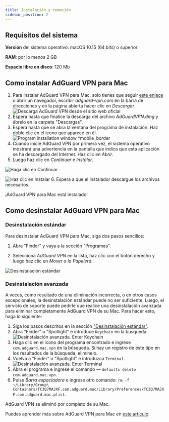 ```yaml
---
title: Instalación y remoción
sidebar_position: 2
---
```


## Requisitos del sistema

**Versión** del sistema operativo: macOS 10.15 (64 bits) o superior

**RAM**: por lo menos 2 GB

**Espacio libre en disco**: 120 Mb

## Como instalar AdGuard VPN para Mac

1. Para instalar AdGuard VPN para Mac, solo tienes que seguir [este enlace](https://agrd.io/mac_vpn) o abrir un navegador, escribir *adguard-vpn.com* en la barra de direcciones y en la página abierta hacer clic en *Descargar*. ![Descarga AdGuard VPN desde el sitio web oficial](https://cdn.adguardvpn.com/public/Adguard/kb/vpn-install/mac-install-en.png)
2. Espera hasta que finalice la descarga del archivo *AdGuardVPN.dmg* y ábrelo en la carpeta "Descargas".
3. Espera hasta que se abra la ventana del programa de instalación. Haz doble clic en el icono que aparece en él. ![Program installation window *mobile_border](https://cdn.adguardvpn.com/public/Adguard/kb/vpn-install/mac-install-ru-1.png)
4. Cuando inicie AdGuard VPN por primera vez, el sistema operativo mostrará una advertencia en la pantalla que indica que esta aplicación se ha descargado del Internet. Haz clic en *Abrir*.
5. Luego haz clic en *Continuar* e *Instalar*.

![Haga clic en Continuar](https://cdn.adguardvpn.com/public/Adguard/kb/vpn-install/.mac-install-2-en~imageoptim.png)

![Haz clic en Instalar](https://cdn.adguardvpn.com/public/Adguard/kb/vpn-install/mac-install-3-en.png)
6. Espera a que el instalador descargue los archivos necesarios.

¡AdGuard VPN para Mac está instalado!

## Como desinstalar AdGuard VPN para Mac

### Desinstalación estándar

Para desinstalar AdGuard VPN para Mac, siga dos pasos sencillos:

1. Abra "Finder" y vaya a la sección "Programas".

2. Selecciona *AdGuard VPN* en la lista, haz clic con el botón derecho y luego haz clic en *Mover a la Papelera*.

![Desinstalación estándar](https://cdn.adguardvpn.com/public/Adguard/kb/vpn-install/mac-uninstall-1-en.png)

### Desinstalación avanzada

A veces, como resultado de una eliminación incorrecta, o en otros casos excepcionales, la desinstalación estándar puede no ser suficiente. Luego, el servicio de soporte puede pedirle que realice una desinstalación avanzada para eliminar completamente AdGuard VPN de su Mac. Para hacer esto, haga lo siguiente:

1. Siga los pasos descritos en la sección ["Desinstalación estándar"](#how-to-uninstall-adguard-vpn-for-mac).
2. Abra "Finder" o "Spotlight" e introduce `Keychain` en la búsqueda. ![Desinstalación avanzada. Enter Keychain](https://cdn.adguardvpn.com/public/Adguard/kb/vpn-install/mac-key-chain-en.png)
3. Haga clic en el icono del programa encontrado e ingrese `com.adguard.mac.vpn` en la búsqueda. Si hay un registro de este tipo en los resultados de la búsqueda, elimínelo.
4. Vuelva a "Finder" o "Spotlight" e introduzca `Terminal`. ![Desinstalación avanzada. Enter Terminal](https://cdn.adguardvpn.com/public/Adguard/kb/vpn-install/mac-terminal-en.png)
5. Abra el programa e ingrese el comando — `defaults delete com.adguard.mac.vpn`.
6. Pulse *Barra espaciadora* e ingrese otro comando: `rm -f ~/Library/Group\ Containers/TC3Q7MAJXF.com.adguard.mac/Library/Preferences/TC3Q7MAJXF.com.adguard.mac.plist`.

AdGuard VPN se eliminó por completo de su Mac.

Puedes aprender más sobre AdGuard VPN para Mac en [este artículo](/adguard-vpn-for-mac/overview).
